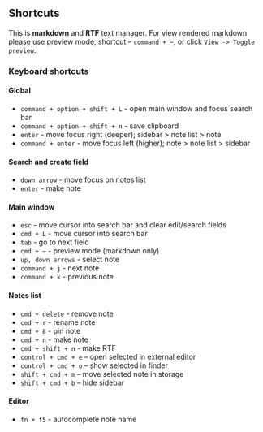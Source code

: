 ## Shortcuts

This is **markdown** and **RTF** text manager. For view rendered markdown please use preview mode, shortcut – ```command + ~```, or click ```View -> Toggle preview```.

### Keyboard shortcuts

#### Global

- `command + option + shift + L` - open main window and focus search bar
- `command + option + shift + n` - save clipboard
- `enter` - move focus right (deeper); sidebar > note list > note
- `command + enter` - move focus left (higher); note > note list > sidebar

#### Search and create field

- `down arrow` - move focus on notes list
- `enter` - make note

#### Main window

- `esc` - move cursor into search bar and clear edit/search fields
- `cmd + L` - move cursor into search bar
- `tab` - go to next field
- `cmd + ~` - preview mode (markdown only)
- `up, down arrows` - select note
- `command + j` - next note
- `command + k` - previous note

#### Notes list

- `cmd + delete` - remove note
- `cmd + r` - rename note
- `cmd + 8` - pin note
- `cmd + n` - make note
- `cmd + shift + n` - make RTF
- `control + cmd + e` – open selected in external editor
- `control + cmd + o` – show selected in finder
- `shift + cmd + m` – move selected note in storage
- `shift + cmd + b` – hide sidebar

#### Editor

- `fn + f5` - autocomplete note name

